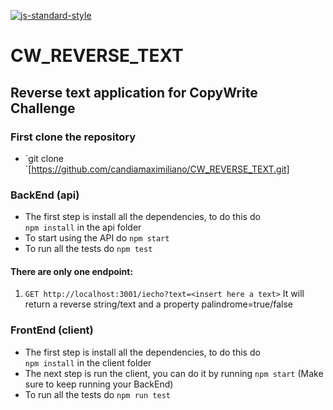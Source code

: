 [![js-standard-style](https://cdn.rawgit.com/standard/standard/master/badge.svg)](https://github.com/standard/standard)

# CW_REVERSE_TEXT

## Reverse text application for CopyWrite Challenge

### First clone the repository

- `git clone´[https://github.com/candiamaximiliano/CW_REVERSE_TEXT.git]

### BackEnd (api)

- The first step is install all the dependencies, to do this do\
  `npm install` in the api folder
- To start using the API do `npm start`
- To run all the tests do `npm test`

#### There are only one endpoint:

1. `GET http://localhost:3001/iecho?text=<insert here a text>` It will return a reverse string/text and a property palindrome=true/false

### FrontEnd (client)

- The first step is install all the dependencies, to do this do\
  `npm install` in the client folder
- The next step is run the client, you can do it by running `npm start` (Make sure to keep running your BackEnd)
- To run all the tests do `npm run test`

